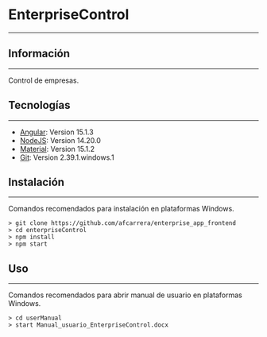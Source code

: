 # EnterpriseControl
***

## Información
***
Control de empresas.
## Tecnologías
***
* [Angular](https://angular.io/quick-start): Version 15.1.3
* [NodeJS](https://nodejs.org/es/): Version 14.20.0
* [Material](https://material.angular.io/guide/getting-started): Version 15.1.2
* [Git](https://mirrors.edge.kernel.org/pub/software/scm/git/): Version 2.39.1.windows.1

## Instalación
***
Comandos recomendados para instalación en plataformas Windows. 
```
> git clone https://github.com/afcarrera/enterprise_app_frontend
> cd enterpriseControl
> npm install
> npm start
```

## Uso 
***
Comandos recomendados para abrir manual de usuario en plataformas Windows. 
```
> cd userManual
> start Manual_usuario_EnterpriseControl.docx
```
